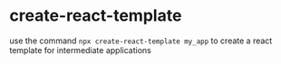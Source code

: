 # create-react-template

use the command `npx create-react-template my_app` to create a react template for intermediate applications
